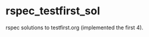 rspec_testfirst_sol
===================

rspec solutions to testfirst.org (implemented the first 4).